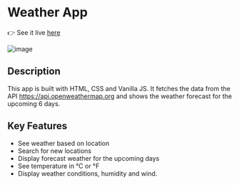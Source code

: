 # Weather App

👉 See it live [here](melodious-douhua-11b92a.netlify.app) 

![image](https://user-images.githubusercontent.com/109100764/211616652-532ca098-e58b-40e0-8d96-2c75ec8e0b3c.png)


## Description
This app is built with HTML, CSS and Vanilla JS. It fetches the data from the API https://api.openweathermap.org and shows the weather forecast for the upcoming 6 days.

## Key Features
- See weather based on location
- Search for new locations
- Display forecast weather for the upcoming days
- See temperature in °C or °F
- Display weather conditions, humidity and wind.
